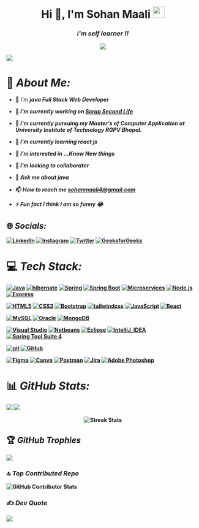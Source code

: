 <h1 align="center" font=Fira>Hi 👋, I'm Sohan Maali <img src="https://media.giphy.com/media/WUlplcMpOCEmTGBtBW/giphy.gif" width="30"></h1>
<h3 align="center"> <i>i'm self learner !!</i></h3>

<p align="center">
  <!-- Typing SVG by DenverCoder1 - https://github.com/DenverCoder1/readme-typing-svg -->
  <a href="https://github.com/VinodChoudhart12/readme-typing-svg">
    <img src="https://readme-typing-svg.demolab.com/?lines=JAVA And MERN stack%20web%20developer;Always%20learning%20new%20things&font=Fira%20Code&center=true&width=440&height=45&color=f75c7e&vCenter=true&pause=1000&size=22" /></a>
</p>

    
![](https://komarev.com/ghpvc/?username=Sohanmaali&color=green)
# 💫 <i>About Me:</i>

- 🌱 *I’m  <strong> java Full Stack Web Developer <strong>*

- 🔭 *I’m currently working on [Scrap Second Life](https://github.com/Sohanmaali/Second-Life-RRR)*

- 🏫 *I'm currently pursuing my Master's of Computer Application at University Institute of Technology RGPV Bhopal.* <br>

- 🤝 *I’m currently learning **react js***

- 👀 *I’m interested in ...Know New things*

- 👯 *I’m looking to collaborater*

<!--- 🤝 I’m looking for help with [kdsjs](kjsd) -->

<!--- 👨‍💻 All of my projects are available at [portpoliyo link](portpoliyo link) -->

<!-- - 📝 I regularly write articles on [blog link](blog link) -->

- 💬 *Ask me about **java***

- 📫 *How to reach me **sohanmaali4@gmail.com***

<!-- - 📄 Know about my experiences [resume link](resume link) -->

- ⚡ *Fun fact **I think I am so funny 😂***


## 🌐 <i>Socials:</i>
[![LinkedIn](https://img.shields.io/badge/LinkedIn-%230077B5.svg?logo=linkedin&logoColor=white)](https://linkedin.com/in/sohan-maali1/)
[![Instagram](https://img.shields.io/badge/instagram-%23E4405F.svg?logo=instagram&logoColor=white)](https://instagram.com/sohan_maali1)
[![Twitter](https://img.shields.io/badge/Twitter-%231DA1F2.svg?logo=Twitter&logoColor=white)](https://twitter.com/sohanmaali7) 
[![GeeksforGeeks](https://img.shields.io/badge/GeeksforGeeks-%2300A651.svg?style=flat&logo=GeeksforGeeks&logoColor=white)](https://auth.geeksforgeeks.org/user/sohanmaali1)


# 💻 <i>Tech Stack:</i>
[![Java](https://img.shields.io/badge/java-%23ED8B00.svg?style=flat&logo=java&logoColor=white)](https://www.java.com/)
[![hibernate](https://img.shields.io/badge/hibernate-%C71A36.svg?style=flat&logo=hibernate&logoColor=white)](https://hibernate.org/)
[![Spring](https://img.shields.io/badge/spring-%236DB33A.svg?style=flat&logo=spring&logoColor=white)](https://spring.io/)
[![Spring Boot](https://img.shields.io/badge/spring%20boot-%23363636.svg?style=flat&logo=springboot&logoColor=white)](https://spring.io/projects/spring-boot)
[![Microservices](https://img.shields.io/badge/Microservices-%23316192?style=flat)](https://en.wikipedia.org/wiki/Microservices)
[![Node.js](https://img.shields.io/badge/node.js-%2343853D.svg?style=flat&logo=node.js&logoColor=white)](https://nodejs.org/en)
[![Express](https://img.shields.io/badge/express-%2370D7F4.svg?style=flat&logo=express&logoColor=white)](https://expressjs.com/)



[![HTML5](https://img.shields.io/badge/html5-%23E34F26.svg?style=flat&logo=html5&logoColor=white)](https://www.w3schools.com/html/)
[![CSS3](https://img.shields.io/badge/css3-%231572B6.svg?style=flat&logo=css3&logoColor=white)](https://www.w3schools.com/css/) 
[![Bootstrap](https://img.shields.io/badge/bootstrap-%23563D7C.svg?style=flat&logo=bootstrap&logoColor=white)](https://getbootstrap.com/docs/5.3/getting-started/introduction/)
[![tailwindcss](https://img.shields.io/badge/tailwindcss-%23563D7C.svg?style=flat&logo=tailwindcss&logoColor=white)](https://getbootstrap.com/docs/5.3/getting-started/introduction/)
[![JavaScript](https://img.shields.io/badge/javascript-%23323330.svg?style=flat&logo=javascript&logoColor=%23F7DF1E)]() 
[![React](https://img.shields.io/badge/react-%2320232a.svg?style=flat&logo=react&logoColor=%2361DAFB)]()



[![MySQL](https://img.shields.io/badge/mysql-%2300f.svg?style=flat&logo=mysql&logoColor=white)](https://dev.mysql.com/doc/)
[![Oracle](https://img.shields.io/badge/Oracle-F80000?style=flat&logo=oracle&logoColor=white)](https://www.oracle.com/in/database/)
[![MongoDB](https://img.shields.io/badge/MongoDB-%234ea94b.svg?style=flat&logo=mongodb&logoColor=white)](https://www.mongodb.com/)




[![Visual Studio](https://img.shields.io/badge/visual%20studio-%23FF6F00.svg?style=flat&logo=visual-studio-code&logoColor=white)](https://code.visualstudio.com/download)
[![Netbeans](https://img.shields.io/badge/NetBeans-1B6AC6?style=flat&logo=apache-netbeans-ide&logoColor=white)](https://netbeans.apache.org/front/main/download/index.htm)
[![Eclipse](https://img.shields.io/badge/Eclipse-2C2255?style=flat&logo=eclipse-ide&logoColor=white)](https://www.eclipse.)
[![IntelliJ_IDEA](https://img.shields.io/badge/IntelliJ_IDEA-000000?style=flat&logo=intellij-idea&logoColor=white)](https://www.jetbrains.com/idea/)
[![Spring Tool Suite 4](https://img.shields.io/badge/Spring_Tool_Suite_4-6DB33F?style=flat&logo=spring&logoColor=white)](https://spring.io/tools)




[![git](https://img.shields.io/badge/git-%23FF6F00.svg?style=flat&logo=git&logoColor=white)](https://git-scm.com/)
[![GiHub](https://img.shields.io/badge/GiHub-%F9DC3e.svg?style=flat&logo=github&logoColor=white)](https://github.com/)


[![Figma](https://img.shields.io/badge/figma-%23F24E1E.svg?style=flat&logo=figma&logoColor=white)](https://www.figma.com/files/recents-and-sharing?fuid=1290023165947971338)
[![Canva](https://img.shields.io/badge/Canva-%2300C4CC.svg?style=flat&logo=Canva&logoColor=white)](https://www.canva.com/)
[![Postman](https://img.shields.io/badge/Postman-FF6C37?style=flat&logo=postman&logoColor=white)](https://www.postman.com/)
[![Jira](https://img.shields.io/badge/jira-%230A0FFF.svg?style=flat&logo=jira&logoColor=white)](https://www.atlassian.com/software/jira)
[![Adobe Photoshop](https://img.shields.io/badge/Adobephotoshop-%2331A8FF.svg?style=flat&logo=adobephotoshop&logoColor=white)](https://www.adobe.com/products/photoshop.ht)


<!--
![Kotlin](https://img.shields.io/badge/kotlin-%230095D5.svg?style=flat&logo=kotlin&logoColor=white) 
![PHP](https://img.shields.io/badge/php-%23777BB4.svg?style=flat&logo=php&logoColor=white) 

![TypeScript](https://img.shields.io/badge/typescript-%23007ACC.svg?style=flat&logo=typescript&logoColor=white)
![Python](https://img.shields.io/badge/python-3670A0?style=flat&logo=python&logoColor=ffdd54) 
![Go](https://img.shields.io/badge/go-%2300ADD8.svg?style=flat&logo=go&logoColor=white) 
![GraphQL](https://img.shields.io/badge/-GraphQL-E10098?style=flat&logo=graphql&logoColor=white) 


![Solidity](https://img.shields.io/badge/Solidity-%23363636.svg?style=flat&logo=solidity&logoColor=white) 


![NestJS](https://img.shields.io/badge/nestjs-%23E0234E.svg?style=flat&logo=nestjs&logoColor=white) 
![React Router](https://img.shields.io/badge/React_Router-CA4245?style=flat&logo=react-router&logoColor=white) 
![Redux](https://img.shields.io/badge/redux-%23593d88.svg?style=flat&logo=redux&logoColor=white) 
![TailwindCSS](https://img.shields.io/badge/tailwindcss-%2338B2AC.svg?style=flat&logo=tailwind-css&logoColor=white) 
![SASS](https://img.shields.io/badge/SASS-hotpink.svg?style=flat&logo=SASS&logoColor=white) 
![Webpack](https://img.shields.io/badge/webpack-%238DD6F9.svg?style=flat&logo=webpack&logoColor=black) 
![Yarn](https://img.shields.io/badge/yarn-%232C8EBB.svg?style=flat&logo=yarn&logoColor=white) 
![NPM](https://img.shields.io/badge/NPM-%23000000.svg?style=flat&logo=npm&logoColor=white) 

![ANDROID](https://img.shields.io/badge/android-%2320232a.svg?style=flat&logo=android&logoColor=%a4c639) 
![jQuery](https://img.shields.io/badge/jquery-%230769AD.svg?style=flat&logo=jquery&logoColor=white) 

![Chart.js](https://img.shields.io/badge/chart.js-F5788D.svg?style=flat&logo=chart.js&logoColor=white) 
![Ant-Design](https://img.shields.io/badge/-AntDesign-%230170FE?style=flat&logo=ant-design&logoColor=white) 
![JWT](https://img.shields.io/badge/JWT-black?style=flat&logo=JSON%20web%20tokens)
![AWS](https://img.shields.io/badge/AWS-%23FF9900.svg?style=flat&logo=amazon-aws&logoColor=white) 
![Firebase](https://img.shields.io/badge/firebase-%23039BE5.svg?style=flat&logo=firebase) 

![Postgres](https://img.shields.io/badge/postgres-%23316192.svg?style=flat&logo=postgresql&logoColor=white) 

![AmazonDynamoDB](https://img.shields.io/badge/Amazon%20DynamoDB-4053D6?style=flat&logo=Amazon%20DynamoDB&logoColor=white) 
![SQLite](https://img.shields.io/badge/sqlite-%2307405e.svg?style=flat&logo=sqlite&logoColor=white) 
![Apache](https://img.shields.io/badge/apache-%23D42029.svg?style=flat&logo=apache&logoColor=white)
![Apache Airflow](https://img.shields.io/badge/Apache%20Airflow-017CEE?style=flat&logo=Apache%20Airflow&logoColor=white) 
![Apache Maven](https://img.shields.io/badge/Apache%20Maven-C71A36?style=flat&logo=Apache%20Maven&logoColor=white)

![Proto.io](https://img.shields.io/badge/Proto.io-161637?style=flat&logo=proto.io&logoColor=00e5ff) 
![NumPy](https://img.shields.io/badge/numpy-%23013243.svg?style=flat&logo=numpy&logoColor=white) 
![Pandas](https://img.shields.io/badge/pandas-%23150458.svg?style=flat&logo=pandas&logoColor=white) 
![Plotly](https://img.shields.io/badge/Plotly-%233F4F75.svg?style=flat&logo=plotly&logoColor=white)
![TensorFlow](https://img.shields.io/badge/TensorFlow-%23FF6F00.svg?style=flat&logo=TensorFlow&logoColor=white)
![LINUX](https://img.shields.io/badge/Linux-FCC624?style=flat&logo=linux&logoColor=black) 
![Docker](https://img.shields.io/badge/docker-%230db7ed.svg?style=flat&logo=docker&logoColor=white)
![Kubernetes](https://img.shields.io/badge/kubernetes-%23326ce5.svg?style=flat&logo=kubernetes&logoColor=white) 
![Terraform](https://img.shields.io/badge/terraform-%235835CC.svg?style=flat&logo=terraform&logoColor=white) 
![ElasticSearch](https://img.shields.io/badge/-ElasticSearch-005571?style=flat&logo=elasticsearch) 
![ESLint](https://img.shields.io/badge/ESLint-4B3263?style=flat&logo=eslint&logoColor=white) 
![Babel](https://img.shields.io/badge/Babel-F9DC3e?style=flat&logo=babel&logoColor=black) 

![Swagger](https://img.shields.io/badge/-Swagger-%23Clojure?style=flat&logo=swagger&logoColor=white) 

![Notion](https://img.shields.io/badge/Notion-%23000000.svg?style=flat&logo=notion&logoColor=white) 
-->
# 📊 <i>GitHub Stats:</i>

![](https://github-readme-stats.vercel.app/api/top-langs/?username=Sohanmaali&theme=gotham&hide_border=false&include_all_commits=true&count_private=true&layout=compact)
![](https://github-readme-stats.vercel.app/api?username=sohanmaali&theme=gotham&hide_border=false) <br>
<!--![](https://github-readme-streak-stats.herokuapp.com/?user=sohanmaali&theme=gotham&hide_border=false)-->
<center>
        <img src="https://github-readme-streak-stats.herokuapp.com/?user=sohanmaali&theme=gotham&hide_border=false" alt="Streak Stats">
    </center>


## 🏆 <i>GitHub Trophies</i>
![](https://github-profile-trophy.vercel.app/?username=Sohanmaali&theme=darkhub&no-frame=false&no-bg=false&margin-w=4)

### 🔝 <i>Top Contributed Repo</i>
<div >
  <img src="https://github-contributor-stats.vercel.app/api?username=Sohanmaali&limit=5&theme=dark&combine_all_yearly_contributions=true" alt="GitHub Contributor Stats">
</div>


### ✍️ <i>Dev Quote</i>
![](https://quotes-github-readme.vercel.app/api?type=horizontal&theme=gruvbox)

<!-- Proudly created with GPRM ( https://gprm.itsvg.in ) -->

<br clear="both">

<!-- ![Snake animation](https://github.com/Sohanmaali/Sohanmaali/blob/output/github-contribution-grid-snake.svg) -->


